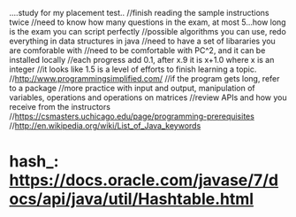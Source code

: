 ....study for my placement test..
//finish reading the sample instructions twice
//need to know how many questions in the exam, at most 5...how long is the exam you can script perfectly
//possible algorithms you can use, redo everything in data structures in java
//need to have a set of libararies you are comforable with
//need to be comfortable with PC^2, and it can be installed locally
//each progress add 0.1, after x.9 it is x+1.0 where x is an integer
//it looks like 1.5 is a level of efforts to finish learning a topic. 
//http://www.programmingsimplified.com/
//if the program gets long, refer to a package
//more practice with input and output, manipulation of variables, operations and operations on matrices
//review APIs and how you receive from the instructors
//https://csmasters.uchicago.edu/page/programming-prerequisites
//http://en.wikipedia.org/wiki/List_of_Java_keywords
# hash_: https://docs.oracle.com/javase/7/docs/api/java/util/Hashtable.html
